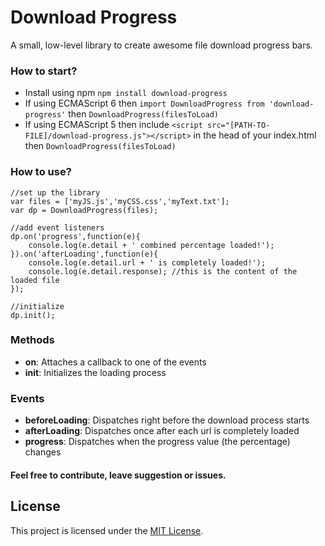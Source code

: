 # Download Progress
A small, low-level library to create awesome file download progress bars. 

### How to start?

* Install using npm `npm install download-progress`
* If using ECMAScript 6 then `import DownloadProgress from 'download-progress'` then `DownloadProgress(filesToLoad)`
* If using ECMAScript 5 then include `<script src="[PATH-TO-FILE]/download-progress.js"></script>` in the head of your index.html then `DownloadProgress(filesToLoad)`

### How to use?

    //set up the library
    var files = ['myJS.js','myCSS.css','myText.txt'];
    var dp = DownloadProgress(files);
    
    //add event listeners
    dp.on('progress',function(e){
        console.log(e.detail + ' combined percentage loaded!');
    }).on('afterLoading',function(e){
        console.log(e.detail.url + ' is completely loaded!');
        console.log(e.detail.response); //this is the content of the loaded file
    });
    
    //initialize
    dp.init();
    
### Methods
* **on**: Attaches a callback to one of the events
* **init**: Initializes the loading process
    
### Events

* **beforeLoading**: Dispatches right before the download process starts
* **afterLoading**: Dispatches once after each url is completely loaded
* **progress**: Dispatches when the progress value (the percentage) changes

#### Feel free to contribute, leave suggestion or issues. 

## License

This project is licensed under the [MIT License](https://raw.githubusercontent.com/Amin52J/Page-Loading/master/LICENSE).
